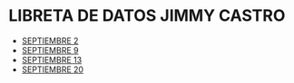 # LIBRETA DE DATOS JIMMY CASTRO

- [SEPTIEMBRE 2](2sep/2sep.md)
- [SEPTIEMBRE 9](9sep/9sep.md)
- [SEPTIEMBRE 13](13sep/13sep.md)
- [SEPTIEMBRE 20](20sep/20sep.md)



